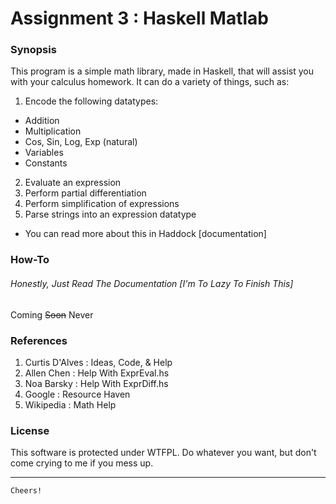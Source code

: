 # Assignment 3 : Haskell Matlab

### Synopsis
This program is a simple math library, made in Haskell, that will assist you with your calculus homework. It can do a variety of things, such as:
1. Encode the following datatypes:
  * Addition
  * Multiplication
  * Cos, Sin, Log, Exp (natural)
  * Variables
  * Constants
2. Evaluate an expression
3. Perform partial differentiation
4. Perform simplification of expressions
5. Parse strings into an expression datatype
  * You can read more about this in Haddock [documentation]

### How-To 
###### Honestly, Just Read The Documentation [I'm To Lazy To Finish This]
Coming ~~Soon~~ Never 

### References
1. Curtis D'Alves  : Ideas, Code, & Help
2. Allen Chen      : Help With ExprEval.hs
3. Noa Barsky      : Help With ExprDiff.hs
4. Google          : Resource Haven
5. Wikipedia       : Math Help

### License
This software is protected under WTFPL. Do whatever you want, but don't come crying to me if you mess up. 

---

`Cheers!`